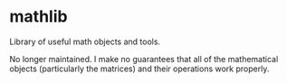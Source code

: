 mathlib
=======

Library of useful math objects and tools.

No longer maintained. I make no guarantees that all of the mathematical objects (particularly the matrices) and their operations work properly.
